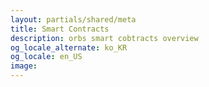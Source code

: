 ```yaml
---
layout: partials/shared/meta
title: Smart Contracts
description: orbs smart cobtracts overview
og_locale_alternate: ko_KR
og_locale: en_US
image:
---
```

